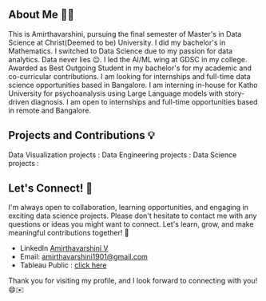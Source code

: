 ## About Me 👩‍💻

This is Amirthavarshini, pursuing the final semester of Master's in Data Science at Christ(Deemed to be) University. I did my bachelor's in Mathematics. I switched to Data Science due to my passion for data analytics. Data never lies 😉. I led the AI/ML wing at GDSC in my college. Awarded as Best Outgoing Student in my bachelor's for my academic and co-curricular contributions. I am looking for internships and full-time data science opportunities based in Bangalore. I am interning in-house for Katho University for psychoanalysis using Large Language models with story-driven diagnosis. I am open to internships and full-time opportunities based in remote and Bangalore.

## Projects and Contributions 💡

Data Visualization projects : 
Data Engineering projects :
Data Science projects :


## Let's Connect! 🤝
I'm always open to collaboration, learning opportunities, and engaging in exciting data science projects. Please don't hesitate to contact me with any questions or ideas you might want to connect. Let's learn, grow, and make meaningful contributions together! 🌟

- LinkedIn [Amirthavarshini V](https://www.linkedin.com/in/amirthavarshini-vijayaraghavan/)
- Email: amirthavarshini1901@gmail.com
- Tableau Public : [click here](https://public.tableau.com/app/profile/amirthavarshini3434)

Thank you for visiting my profile, and I look forward to connecting with you! 😄✉️


